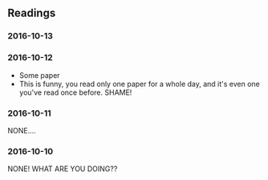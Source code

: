 ## Readings
### 2016-10-13
### 2016-10-12
- Some paper
- This is funny, you read only one paper for a whole day, and it's even one you've read once before. SHAME!
### 2016-10-11
NONE....
### 2016-10-10
NONE! WHAT ARE YOU DOING??